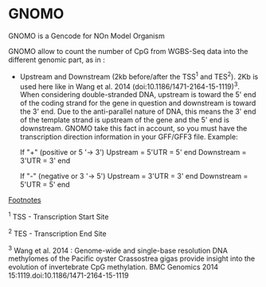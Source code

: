 # GNOMO
GNOMO is a Gencode for NOn Model Organism

GNOMO allow to count the number of CpG from WGBS-Seq data into the different genomic part, as in :

- Upstream and Downstream (2kb before/after the TSS<sup>1</sup> and TES<sup>2</sup>).
2Kb is used here like in Wang et al. 2014 (doi:10.1186/1471-2164-15-1119)<sup>3</sup>. When considering double-stranded DNA, upstream is toward the 5' end of the coding strand for the gene in question and downstream is toward the 3' end. Due to the anti-parallel nature of DNA, this means the 3' end of the template strand is upstream of the gene and the 5' end is downstream. GNOMO take this fact in account, so you must have the transcription direction information in your GFF/GFF3 file. Example:

    If "+" (positive or 5 '→ 3')
    Upstream = 5'UTR = 5' end
    Downstream = 3'UTR = 3' end

    If "-" (negative or 3 '→ 5')
    Upstream = 3'UTR = 3' end
    Downstream = 5'UTR = 5' end


<ins>Footnotes</ins>

<sup>1</sup> TSS - Transcription Start Site

<sup>2</sup> TES - Transcription End Site

<sup>3</sup> Wang et al. 2014 : Genome-wide and single-base resolution DNA methylomes of the Pacific oyster Crassostrea gigas provide insight into the evolution of invertebrate CpG methylation. BMC Genomics 2014 15:1119.doi:10.1186/1471-2164-15-1119


